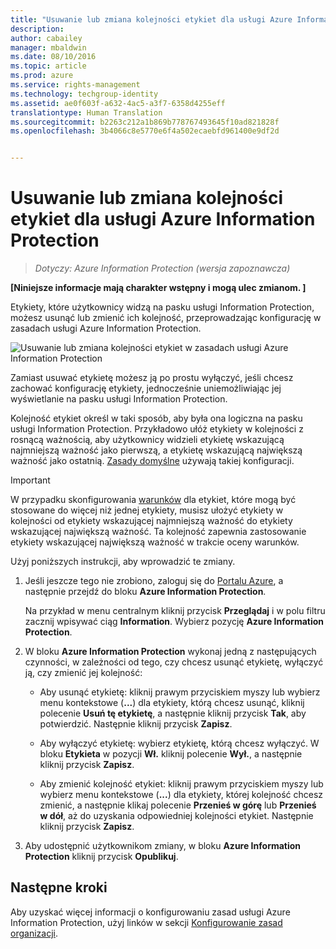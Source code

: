 ```yaml
---
title: "Usuwanie lub zmiana kolejności etykiet dla usługi Azure Information Protection | Azure Rights Management"
description: 
author: cabailey
manager: mbaldwin
ms.date: 08/10/2016
ms.topic: article
ms.prod: azure
ms.service: rights-management
ms.technology: techgroup-identity
ms.assetid: ae0f603f-a632-4ac5-a3f7-6358d4255eff
translationtype: Human Translation
ms.sourcegitcommit: b2263c212a1b869b778767493645f10ad821828f
ms.openlocfilehash: 3b4066c8e5770e6f4a502ecaebfd961400e9df2d


---
```


# Usuwanie lub zmiana kolejności etykiet dla usługi Azure Information Protection

>*Dotyczy: Azure Information Protection (wersja zapoznawcza)*

**[Niniejsze informacje mają charakter wstępny i mogą ulec zmianom. ]**

Etykiety, które użytkownicy widzą na pasku usługi Information Protection, możesz usunąć lub zmienić ich kolejność, przeprowadzając konfigurację w zasadach usługi Azure Information Protection.

![Usuwanie lub zmiana kolejności etykiet w zasadach usługi Azure Information Protection](../media/info-protect-contextmenu.png)

Zamiast usuwać etykietę możesz ją po prostu wyłączyć, jeśli chcesz zachować konfigurację etykiety, jednocześnie uniemożliwiając jej wyświetlanie na pasku usługi Information Protection.

Kolejność etykiet określ w taki sposób, aby była ona logiczna na pasku usługi Information Protection. Przykładowo ułóż etykiety w kolejności z rosnącą ważnością, aby użytkownicy widzieli etykietę wskazującą najmniejszą ważność jako pierwszą, a etykietę wskazującą największą ważność jako ostatnią. [Zasady domyślne](configure-policy-default.md) używają takiej konfiguracji.

> [!IMPORTANT]
>W przypadku skonfigurowania [warunków](configure-policy-classification.md) dla etykiet, które mogą być stosowane do więcej niż jednej etykiety, musisz ułożyć etykiety w kolejności od etykiety wskazującej najmniejszą ważność do etykiety wskazującej największą ważność. Ta kolejność zapewnia zastosowanie etykiety wskazującej największą ważność w trakcie oceny warunków.


Użyj poniższych instrukcji, aby wprowadzić te zmiany.

1. Jeśli jeszcze tego nie zrobiono, zaloguj się do [Portalu Azure](https://portal.azure.com), a następnie przejdź do bloku **Azure Information Protection**. 
    
    Na przykład w menu centralnym kliknij przycisk **Przeglądaj** i w polu filtru zacznij wpisywać ciąg **Information**. Wybierz pozycję **Azure Information Protection**.

2. W bloku **Azure Information Protection** wykonaj jedną z następujących czynności, w zależności od tego, czy chcesz usunąć etykietę, wyłączyć ją, czy zmienić jej kolejność:

    - Aby usunąć etykietę: kliknij prawym przyciskiem myszy lub wybierz menu kontekstowe (**...**) dla etykiety, którą chcesz usunąć, kliknij polecenie **Usuń tę etykietę**, a następnie kliknij przycisk **Tak**, aby potwierdzić. Następnie kliknij przycisk **Zapisz**. 

    - Aby wyłączyć etykietę: wybierz etykietę, którą chcesz wyłączyć. W bloku **Etykieta** w pozycji **Wł.** kliknij polecenie **Wył.**, a następnie kliknij przycisk **Zapisz**.

    - Aby zmienić kolejność etykiet: kliknij prawym przyciskiem myszy lub wybierz menu kontekstowe (**...**) dla etykiety, której kolejność chcesz zmienić, a następnie klikaj polecenie **Przenieś w górę** lub **Przenieś w dół**, aż do uzyskania odpowiedniej kolejności etykiet. Następnie kliknij przycisk **Zapisz**. 

3. Aby udostępnić użytkownikom zmiany, w bloku **Azure Information Protection** kliknij przycisk **Opublikuj**.

## Następne kroki

Aby uzyskać więcej informacji o konfigurowaniu zasad usługi Azure Information Protection, użyj linków w sekcji [Konfigurowanie zasad organizacji](configure-policy.md#configuring-your-organization-s-policy).  





<!--HONumber=Aug16_HO2-->


